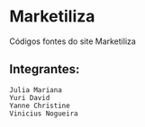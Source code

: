 # Marketiliza
Códigos fontes do site Marketiliza

## Integrantes:
	Julia Mariana
	Yuri David
	Yanne Christine
	Vinicius Nogueira
